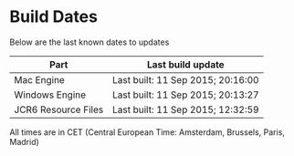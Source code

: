 # Build Dates

Below are the last known dates to updates

Part | Last build update
-----|-----
Mac Engine | Last built: 11 Sep 2015; 20:16:00
Windows Engine | Last built: 11 Sep 2015; 20:13:27
JCR6 Resource Files | Last built: 11 Sep 2015; 12:32:59
All times are in CET (Central European Time: Amsterdam, Brussels, Paris, Madrid)



